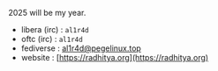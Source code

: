 2025 will be my year.

- libera (irc) : `al1r4d`
- oftc (irc) : `al1r4d`
- fediverse : [al1r4d@pegelinux.top](https://pegelinux.top/@al1r4d)
- website : [https://radhitya.org](https://radhitya.org)

